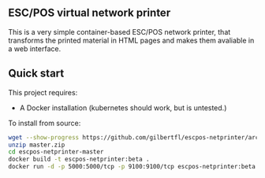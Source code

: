 ESC/POS virtual network printer 
----------

This is a very simple container-based ESC/POS network printer, that transforms the printed material in HTML pages and makes them avaliable in a web interface.

## Quick start

This project requires:
- A Docker installation (kubernetes should work, but is untested.)

To install from source:

```bash
wget --show-progress https://github.com/gilbertfl/escpos-netprinter/archive/refs/heads/master.zip
unzip master.zip 
cd escpos-netprinter-master
docker build -t escpos-netprinter:beta .
docker run -d -p 5000:5000/tcp -p 9100:9100/tcp escpos-netprinter:beta
```


